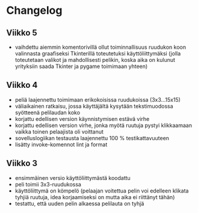 # Changelog

## Viikko 5

- vaihdettu aiemmin komentorivillä ollut toiminnallisuus ruudukon koon valinnasta graafiseksi Tkinterillä toteutetuksi käyttöliittymäksi (jolla toteutetaan valikot ja mahdollisesti pelikin, koska aika on kulunut yrityksiin saada Tkinter ja pygame toimimaan yhteen)

## Viikko 4

- peliä laajennettu toimimaan erikokoisissa ruudukoissa (3x3...15x15)
- väliaikainen ratkaisu, jossa käyttäjältä kysytään tekstimuodossa syötteenä pelilaudan koko
- korjattu edellisen version käynnistymisen estävä virhe
- korjattu edellisen version virhe, jonka myötä ruutuja pystyi klikkaamaan vaikka toinen pelaajista oli voittanut
- sovelluslogiikan testausta laajennettu 100 % testikattavuuteen
- lisätty invoke-komennot lint ja format

## Viikko 3

- ensimmäinen versio käyttöliittymästä koodattu
- peli toimii 3x3-ruudukossa
- käyttöliittymä on kömpelö (pelaajan voitettua pelin voi edelleen klikata tyhjiä ruutuja, idea korjaamiseksi on mutta aika ei riittänyt tähän)
- testattu, että uuden pelin alkaessa pelilauta on tyhjä
